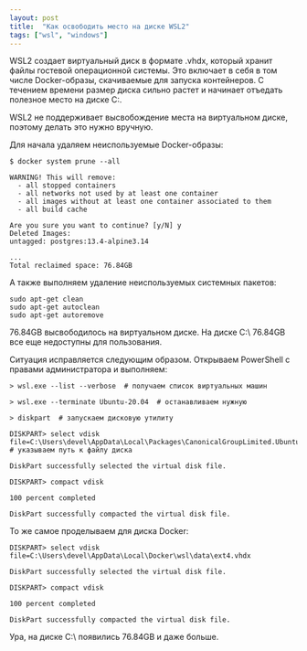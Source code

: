 ```yaml
---
layout: post
title:  "Как освободить место на диске WSL2"
tags: ["wsl", "windows"]
---
```


WSL2 создает виртуальный диск в формате .vhdx, который хранит файлы гостевой операционной системы.
Это включает в себя в том числе Docker-образы, скачиваемые для запуска контейнеров.
С течением времени размер диска сильно растет и начинает отъедать полезное место на диске C:\.

WSL2 не поддерживает высвобождение места на виртуальном диске, поэтому делать это нужно вручную.

Для начала удаляем неиспользуемые Docker-образы:

```
$ docker system prune --all

WARNING! This will remove:
  - all stopped containers
  - all networks not used by at least one container
  - all images without at least one container associated to them
  - all build cache

Are you sure you want to continue? [y/N] y
Deleted Images:
untagged: postgres:13.4-alpine3.14

...
Total reclaimed space: 76.84GB
```

А также выполняем удаление неиспользуемых системных пакетов:

```shell
sudo apt-get clean
sudo apt-get autoclean
sudo apt-get autoremove
```

76.84GB высвободилось на виртуальном диске. На диске C:\ 76.84GB все еще недоступны для пользования.

Ситуация исправляется следующим образом. Открываем PowerShell с правами администратора и выполняем:

```
> wsl.exe --list --verbose  # получаем список виртуальных машин

> wsl.exe --terminate Ubuntu-20.04  # останавливаем нужную

> diskpart  # запускаем дисковую утилиту

DISKPART> select vdisk file=C:\Users\devel\AppData\Local\Packages\CanonicalGroupLimited.Ubuntu20.04onWindows_79rhkp1fndgsc\LocalState\ext4.vhdx  # указываем путь к файлу диска

DiskPart successfully selected the virtual disk file.

DISKPART> compact vdisk

100 percent completed

DiskPart successfully compacted the virtual disk file.
```

То же самое проделываем для диска Docker:

```
DISKPART> select vdisk file=C:\Users\devel\AppData\Local\Docker\wsl\data\ext4.vhdx

DiskPart successfully selected the virtual disk file.

DISKPART> compact vdisk

100 percent completed

DiskPart successfully compacted the virtual disk file.
```

Ура, на диске C:\ появились 76.84GB и даже больше.
